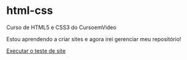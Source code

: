 # html-css
 Curso de HTML5 e CSS3 do CursoemVideo

 Estou aprendendo a criar sites e agora irei gerenciar meu repositório!

<a href="https://srjacoby.github.io/html-css/testes/t004/egito.html">Executar o teste de site</a>